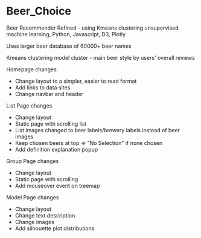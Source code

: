 # Beer_Choice

Beer Recommender Refined - using Kmeans clustering unsupervised machine learning, Python, Javascript, D3, Plotly

Uses larger beer database of 60000+ beer names

Kmeans clustering model cluster -  main beer style by users' overall reviews


Homepage changes
- Change layout to a simpler, easier to read format
- Add links to data sites
- Change navbar and header

List Page changes
- Change layout
- Static page with scrolling list
- List images changed to beer labels/brewery labels instead of beer images
- Keep chosen beers at top => "No Selection" if none chosen
- Add definition explanation popup

Group Page changes
- Change layout
- Static page with scrolling
- Add mouseover event on treemap

Model Page changes
- Change layout
- Change text description
- Change images
- Add silhouette plot distributions
